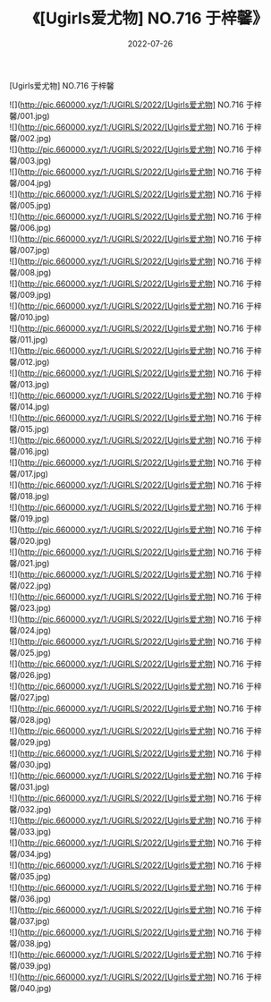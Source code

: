 ﻿---
layout: post
title:  《[Ugirls爱尤物] NO.716 于梓馨》
date:   2022-07-26
img: http://pic.660000.xyz/1:/UGIRLS/2022/[Ugirls爱尤物] NO.716 于梓馨/000.jpg
categories: [美女, 清纯, 唯美]
---

[Ugirls爱尤物] NO.716 于梓馨

 ![](http://pic.660000.xyz/1:/UGIRLS/2022/[Ugirls爱尤物] NO.716 于梓馨/001.jpg) <br>![](http://pic.660000.xyz/1:/UGIRLS/2022/[Ugirls爱尤物] NO.716 于梓馨/002.jpg) <br>![](http://pic.660000.xyz/1:/UGIRLS/2022/[Ugirls爱尤物] NO.716 于梓馨/003.jpg) <br>![](http://pic.660000.xyz/1:/UGIRLS/2022/[Ugirls爱尤物] NO.716 于梓馨/004.jpg) <br>![](http://pic.660000.xyz/1:/UGIRLS/2022/[Ugirls爱尤物] NO.716 于梓馨/005.jpg) <br>![](http://pic.660000.xyz/1:/UGIRLS/2022/[Ugirls爱尤物] NO.716 于梓馨/006.jpg) <br>![](http://pic.660000.xyz/1:/UGIRLS/2022/[Ugirls爱尤物] NO.716 于梓馨/007.jpg) <br>![](http://pic.660000.xyz/1:/UGIRLS/2022/[Ugirls爱尤物] NO.716 于梓馨/008.jpg) <br>![](http://pic.660000.xyz/1:/UGIRLS/2022/[Ugirls爱尤物] NO.716 于梓馨/009.jpg) <br>![](http://pic.660000.xyz/1:/UGIRLS/2022/[Ugirls爱尤物] NO.716 于梓馨/010.jpg) <br>![](http://pic.660000.xyz/1:/UGIRLS/2022/[Ugirls爱尤物] NO.716 于梓馨/011.jpg) <br>![](http://pic.660000.xyz/1:/UGIRLS/2022/[Ugirls爱尤物] NO.716 于梓馨/012.jpg) <br>![](http://pic.660000.xyz/1:/UGIRLS/2022/[Ugirls爱尤物] NO.716 于梓馨/013.jpg) <br>![](http://pic.660000.xyz/1:/UGIRLS/2022/[Ugirls爱尤物] NO.716 于梓馨/014.jpg) <br>![](http://pic.660000.xyz/1:/UGIRLS/2022/[Ugirls爱尤物] NO.716 于梓馨/015.jpg) <br>![](http://pic.660000.xyz/1:/UGIRLS/2022/[Ugirls爱尤物] NO.716 于梓馨/016.jpg) <br>![](http://pic.660000.xyz/1:/UGIRLS/2022/[Ugirls爱尤物] NO.716 于梓馨/017.jpg) <br>![](http://pic.660000.xyz/1:/UGIRLS/2022/[Ugirls爱尤物] NO.716 于梓馨/018.jpg) <br>![](http://pic.660000.xyz/1:/UGIRLS/2022/[Ugirls爱尤物] NO.716 于梓馨/019.jpg) <br>![](http://pic.660000.xyz/1:/UGIRLS/2022/[Ugirls爱尤物] NO.716 于梓馨/020.jpg) <br>![](http://pic.660000.xyz/1:/UGIRLS/2022/[Ugirls爱尤物] NO.716 于梓馨/021.jpg) <br>![](http://pic.660000.xyz/1:/UGIRLS/2022/[Ugirls爱尤物] NO.716 于梓馨/022.jpg) <br>![](http://pic.660000.xyz/1:/UGIRLS/2022/[Ugirls爱尤物] NO.716 于梓馨/023.jpg) <br>![](http://pic.660000.xyz/1:/UGIRLS/2022/[Ugirls爱尤物] NO.716 于梓馨/024.jpg) <br>![](http://pic.660000.xyz/1:/UGIRLS/2022/[Ugirls爱尤物] NO.716 于梓馨/025.jpg) <br>![](http://pic.660000.xyz/1:/UGIRLS/2022/[Ugirls爱尤物] NO.716 于梓馨/026.jpg) <br>![](http://pic.660000.xyz/1:/UGIRLS/2022/[Ugirls爱尤物] NO.716 于梓馨/027.jpg) <br>![](http://pic.660000.xyz/1:/UGIRLS/2022/[Ugirls爱尤物] NO.716 于梓馨/028.jpg) <br>![](http://pic.660000.xyz/1:/UGIRLS/2022/[Ugirls爱尤物] NO.716 于梓馨/029.jpg) <br>![](http://pic.660000.xyz/1:/UGIRLS/2022/[Ugirls爱尤物] NO.716 于梓馨/030.jpg) <br>![](http://pic.660000.xyz/1:/UGIRLS/2022/[Ugirls爱尤物] NO.716 于梓馨/031.jpg) <br>![](http://pic.660000.xyz/1:/UGIRLS/2022/[Ugirls爱尤物] NO.716 于梓馨/032.jpg) <br>![](http://pic.660000.xyz/1:/UGIRLS/2022/[Ugirls爱尤物] NO.716 于梓馨/033.jpg) <br>![](http://pic.660000.xyz/1:/UGIRLS/2022/[Ugirls爱尤物] NO.716 于梓馨/034.jpg) <br>![](http://pic.660000.xyz/1:/UGIRLS/2022/[Ugirls爱尤物] NO.716 于梓馨/035.jpg) <br>![](http://pic.660000.xyz/1:/UGIRLS/2022/[Ugirls爱尤物] NO.716 于梓馨/036.jpg) <br>![](http://pic.660000.xyz/1:/UGIRLS/2022/[Ugirls爱尤物] NO.716 于梓馨/037.jpg) <br>![](http://pic.660000.xyz/1:/UGIRLS/2022/[Ugirls爱尤物] NO.716 于梓馨/038.jpg) <br>![](http://pic.660000.xyz/1:/UGIRLS/2022/[Ugirls爱尤物] NO.716 于梓馨/039.jpg) <br>![](http://pic.660000.xyz/1:/UGIRLS/2022/[Ugirls爱尤物] NO.716 于梓馨/040.jpg) <br>